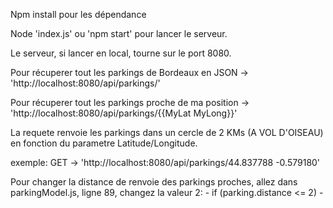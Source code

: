 Npm install pour les dépendance

Node 'index.js' ou 'npm start' pour lancer le serveur.

Le serveur, si lancer en local, tourne sur le port 8080.

Pour récuperer tout les parkings de Bordeaux en JSON -> 'http://localhost:8080/api/parkings/'


Pour récuperer tout les parkings proche de ma position ->
'http://localhost:8080/api/parkings/{{MyLat MyLong}}'

La requete renvoie les parkings dans un cercle de 2 KMs (A VOL D'OISEAU) en fonction du parametre Latitude/Longitude.

exemple: GET -> 'http://localhost:8080/api/parkings/44.837788 -0.579180'

Pour changer la distance de renvoie des parkings proches, allez dans parkingModel.js, ligne 89, changez la valeur 2:
        -       if (parking.distance <= 2)      -       
